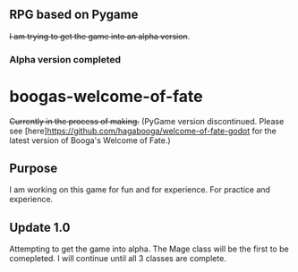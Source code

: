 
## RPG based on Pygame

~~I am trying to get the game into an alpha version~~.

### Alpha version completed

# boogas-welcome-of-fate

~~Currently in the process of making.~~ 
(PyGame version discontinued. Please see [here]https://github.com/hagabooga/welcome-of-fate-godot for the latest version of Booga's Welcome of Fate.)

## Purpose
I am working on this game for fun and for experience.
For practice and experience.

## Update 1.0
Attempting to get the game into alpha.
The Mage class will be the first to be comepleted. I will continue until all 3 classes are complete.

